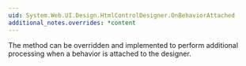 ```yaml
---
uid: System.Web.UI.Design.HtmlControlDesigner.OnBehaviorAttached
additional_notes.overrides: *content
---
```


<p>The <xref href="System.Web.UI.Design.HtmlControlDesigner.OnBehaviorAttached"></xref> method can be overridden and implemented to perform additional processing when a behavior is attached to the designer.</p>


